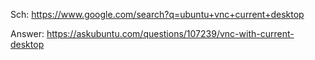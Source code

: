 Sch: https://www.google.com/search?q=ubuntu+vnc+current+desktop

Answer: https://askubuntu.com/questions/107239/vnc-with-current-desktop
